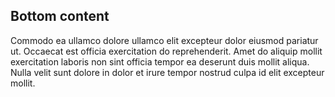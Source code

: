 <!-- @@CustomDefaultAfter This is a placeholder for your code, either before or after the documentation content.  -->
<section class="tsd-panel tsd-hierarchy">
<h2 id="bottom-content">Bottom content</h2>
<p>Commodo ea ullamco dolore ullamco elit excepteur dolor eiusmod pariatur ut. Occaecat est officia exercitation do reprehenderit. Amet do aliquip mollit exercitation laboris non sint officia tempor ea deserunt duis mollit aliqua. Nulla velit sunt dolore in dolor et irure tempor nostrud culpa id elit excepteur mollit.</p>
</section>
<!-- @/CustomDefaultAfter This is a placeholder for your code, either before or after the documentation content.  -->